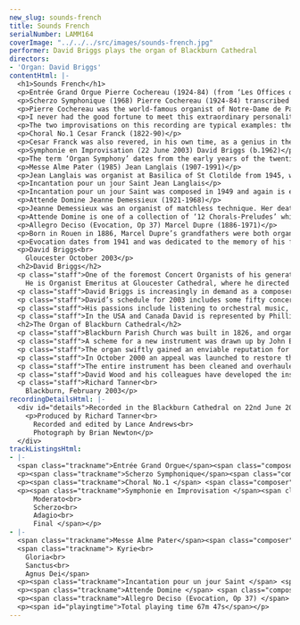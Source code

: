 ```yaml
---
new_slug: sounds-french
title: Sounds French
serialNumber: LAMM164
coverImage: "../../../src/images/sounds-french.jpg"
performer: David Briggs plays the organ of Blackburn Cathedral
directors:
- 'Organ: David Briggs'
contentHtml: |-
  <h1>Sounds French</h1>
  <p>Entrée Grand Orgue Pierre Cochereau (1924-84) (from ‘Les Offices du Dimanche’, 1974) transcribed by David Briggs</p>
  <p>Scherzo Symphonique (1968) Pierre Cochereau (1924-84) transcribed by David Briggs</p>
  <p>Pierre Cochereau was the world-famous organist of Notre-Dame de Paris from 1955 until his death in 1984. He had been a piano pupil of Marguerite Long, and later studied with Marcel Dupre (organ), Maurice Durufle (harmony and counterpoint) and Tony Aubin (composition) at the Paris Conservatoire, where he won all the major prizes. Dupre described his pupil as ‘an improviser without equal in the history of French twentieth century organ music’. He was a prodigiously talented improviser and had an unmatched reputation as a leader in this field. He made frequent concert tours all over the world and his recitals at Notre-Dame were attended by thousands of people. For lovers of the French organ music scene in the 1960’s, 70’s and 80’s, the words ‘Pierre Cochereau aux Grandes Orgues’ acquired a certain ‘cult status’, such was the osmosis between this great organist, his chic biniou (as he loved to call his beloved instrument) and his huge public at Notre-Dame. He was truly a legend in his own lifetime.</p>
  <p>I never had the good fortune to meet this extraordinary personality who has so influenced my own musical development. Over a period of 11 years, from 1984, I spent thousands of hours transcribing some of his more famous recorded improvisations from LP (and later CD). Everything that Pierre Cochereau improvised at Notre-Dame from 1969 until his death was recorded by Francois Carbou, Cochereau's greatest confidant, and owner of Disques du Solstice. The many releases of Cochereau at Notre-Dame have become benchmarks for the study of improvisation, and have won considerable popularity amongst the music-loving public.</p>
  <p>The two improvisations on this recording are typical examples: the first, a typical Prelude to a high mass, is an intense and moving crescendo-diminuendo, based on the ‘Kyrie Orbis Factor’. With music like this, often beginning on the Recit Tutti (boite fermee) coupled to the Fonds 16' 8' 4' of the Grand Orgue, Cochereau, seated high up at the west end of Notre-Dame at the console of the enormous 5 manual Cavaille-Coll, used to ‘take possession of his cathedral’, as one commentator has put it. The second piece is a virtuoso concert improvisation, a slow Introduction followed by a highly-charged Scherzo, with a particularly extravert nature, based on two contrasting themes. In these two pieces my principal performance target was to make the Blackburn organ sound as close as possible to the Cavaille-Coll in Notre-Dame - I think it comes pretty close!</p>
  <p>Choral No.1 Cesar Franck (1822-90)</p>
  <p>Cesar Franck was also revered, in his own time, as a genius in the art of improvisation. He taught organ at the Schola Cantorum in Paris, and allegedly 90% of the organ class was taken up with the pursuit of improvisation techniques. He was a fundamentally important composer for the organ and left many towering masterpieces for the instrument. Franck was hugely influenced by the organs of the peerless French symphonic organ builder, Aristide Cavaille-Coll. He was the first organist at St Clotilde, where Cavaille-Coll had built one of his most famous instruments. Franck once described this instrument as his ‘orchestra’. I studied the First Choral on Franck’s own instrument at St Clotilde in November 1985 with my own teacher, Maitre Jean Langlais. This piece comes very close to the heart of Franck, the archetypal romantic composer. Dating from 1890, it is one of Franck’s last works for the instrument and he proof-read the manuscript on his death-bed. It is cast in the form of a vast symphonic fresco in four principal sections and owes much to Variation form. It sounds particularly authentic at Blackburn. Incidentally, we decided specifically not to have the organ tuned before this recording in order to give an even more authentically French sound!</p>
  <p>Symphonie en Improvisation (22 June 2003) David Briggs (b.1962)</p>
  <p>The term ‘Organ Symphony’ dates from the early years of the twentieth century, its principal protagonists being composers Charles-Marie Widor (the Organist of St Sulpice) and Louis Vierne (Organist of Notre-Dame). The four-movement Symphony on this CD was improvised at about 11.20pm, right at the end of our recording session, and is the result of a final push of adrenaline! Cast in four movements, it is based on free themes, conceived entirely on the spur of the moment. The first movement, Moderato, is greatly influenced by Widor, is highly chromatic and densely harmonised, and is loosely based on a subject subconsciously borrowed from the Fifth Symphony of Dimitri Shostakovich. The second movement is a vivacious Scherzo on the Flutes and Mutations, on an original (I think!) theme. The sound world seems intriguingly Harry Potteresque! The third movement is a luxurious Adagio, influenced by the harmonic language of both Richard Wagner and Gustav Mahler and shows off the opulent strings (Swell and Solo coupled at 16' 8' and 4' pitches) of the Blackburn organ. The Final ventures more into the second half of the twentieth century (harmonically and texturally), perhaps the principal influences being Dupre, Cochereau as well as Yves Deverney (one of Cochereau’s successors at Notre-Dame, and another genius in the art of improvisation, whose life was cut short in 1989 at the age of only 56).</p>
  <p>Messe Alme Pater (1985) Jean Langlais (1907-1991)</p>
  <p>Jean Langlais was organist at Basilica of St Clotilde from 1945, when succeeded his teacher, Charles Tournemire. He was totally blind from the age of 2, and entered the Institut des Jeunes Aveugles in Paris, where he studied piano, violin and harmony. In 1923 he became a pupil of another celebrated blind organist, Andre Marchal, who prepared him for entry into the class of Marcel Dupre at the Paris Conservatoire. He was (with Olivier Messiaen) the last pupil of Paul Dukas, for whom Langlais had a great respect. He became a hugely popular recitalist in the United States, and made frequent tours. A fervent Roman Catholic, Jean Langlais was one of the most prodigious composers within the French liturgical tradition, his output comprising over 300 works. One of the pieces that Langlais composed during the two years when I was his pupil (1984/5) was the Messe Alme Pater. Langlais adored Gregorian Chant, and was particularly influenced by its inherent sense of modality. In these 4 movements, you can hear the unique harmonic language of Jean Langlais, alongside the rhythmic elasticity which informed his approach to all music making.</p>
  <p>Incantation pour un jour Saint Jean Langlais</p>
  <p>Incantation pour un jour Saint was composed in 1949 and again is enormously influenced by Gregorian chant. Sectional and highly improvisatory in style, the music shows the tutti of the Blackburn instrument off to great effect.</p>
  <p>Attende Domine Jeanne Demessieux (1921-1968)</p>
  <p>Jeanne Demessieux was an organist of matchless technique. Her death from cancer at the age of only 47 deprived the world of a great artist, in the prime of her career. In 1933 she began an extensive period of study with Marcel Dupre at the Paris Conservatoire, and sprang into the public limelight with a historic series of Bach Concerts at the Salle Pleyel, Paris, in 1946/47. She maintained a worldwide career as a virtuoso organist as well as being ‘titulaire’ at S. Esprit (from the age of 12!) and La Madeleine (from 1962 until her death). She also taught at the Conservatoires of Nancy and Liege.</p>
  <p>Attende Domine is one of a collection of ‘12 Chorals-Preludes’ which were published in 1950. It is a Choral-Paraphrase on the plainsong ‘Advent Prose’ and is a particularly luscious example of post-romantic harmony.</p>
  <p>Allegro Deciso (Evocation, Op 37) Marcel Dupre (1886-1971)</p>
  <p>Born in Rouen in 1886, Marcel Dupre’s grandfathers were both organists, his mother was an excellent pianist and his father, Albert Dupre, was organist at the Abbatiale of St Ouen de Rouen, and also directed a choral society. It was perhaps only natural, therefore, that Dupre became a child prodigy on both piano and organ. He could improvise well at the age of only 10, and at the age of 12 became Organist at the church of St Vivien in Rouen. At the age of 15 his first choral composition was performed and he was already well on track to becoming a professional improviser, composer and interpreter. He had prodigious powers of memory and a remarkable technique, based on an intensive and methodological study from an early age. He studied with Alexandre Guilmant from 1898, and then from 1902-1914 he studied piano, organ and fugue at the Paris Conservatoire. In 1914 he was the first winner of the Prix de Rome. In 1920 he made history by playing the complete works of Bach from memory at the Conservatoire, and repeated the triumph the following year at the Trocadero. He became a world-famous concert artist, performing frequently in the USA (from 1921). In 1934 he succeeded Charles-Marie Widor at the keys of the grand Cavaille-Coll at St Sulpice, where he remained titulaire until his death. He was professor of organ at the Paris Conservatoire from 1926-54 and had many famous students there. His own talents as an improviser frequently left his audiences speechless.</p>
  <p>Evocation dates from 1941 and was dedicated to the memory of his father and the famous Cavaille-Coll organ at St Ouen. Allegro Deciso is the last of three movements and has justly become one of the most famous works of the composer’s entire oeuvre.</p>
  <p>David Briggs<br>
    Gloucester October 2003</p>
  <h2>David Briggs</h2>
  <p class="staff">One of the foremost Concert Organists of his generation, David Briggs enjoys a busy touring schedule which takes him all over the world. He has built a considerable reputation as an exciting performer and communicator, with particular emphases on orchestral transcriptions and the art of improvisation. In this latter field, David studied with Jean Langlais in Paris; transcribed (over a period of eleven years) many of the recorded improvisations of Pierre Cochereau, the famous Organist of Notre-Dame de Paris; won the Paisley International Improvisation Competition; became the first British winner of the coveted Tournemire Prize at the St Albans International Improvisation Competition, and now teaches at the Royal Northern College of Music, the Royal Academy of Music and Oxford University.<br>
    He is Organist Emeritus at Gloucester Cathedral, where he directed the music for eight years, after having held positions at Truro and Hereford Cathedrals and King’s College, Cambridge, where he was Organ Scholar. He was Principal Viola in the National Youth Orchestra of Great Britain, playing under conductors such as Sir Simon Rattle, Sir Charles Groves, Charles Dutoit, and Kiril Kondrashin, and was awarded their Bulgin Medal for Musical Excellence. He obtained his FRCO at the age of seventeen, winning all the prizes and the Silver Medal of the Worshipful Company of Musicians. Whilst at Gloucester, he oversaw the complete rebuilding of the Cathedral organ by Nicholson, and directed three Three Choirs Festivals, conducting some of the UK’s finest professional orchestras, notably the Philharmonia.</p>
  <p class="staff">David Briggs is increasingly in demand as a composer and has a waiting list of about two years. Notable recent works include his millennial oratorio, ‘Creation’; ‘Messe pour Notre-Dame’ for two organs and choir, and ‘Te Deum Laudamus’ for the 125th anniversary of the Benedictine Abbey at Subiaco, Arkansas. 2003 commissions include anthems for Knoxville, Tennessee; Bloomfield Hills, Michigan; Bristol Cathedral, UK; an Organ Concerto for Blackburn Cathedral, UK, and a setting of the Solemn Requiem Mass for All Saint’s Episcopal Church, Atlanta, Georgia.</p>
  <p class="staff">David’s schedule for 2003 includes some fifty concerts - in the USA (four trips), UK, France, Belgium and South Africa - and in July he had the privilege of being a member of the jury for the St Albans International Organ Competition.</p>
  <p class="staff">His passions include listening to orchestral music, organ design and construction, general and civil aviation, luxury cars and beautiful countryside.</p>
  <p class="staff">In the USA and Canada David is represented by Phillip Truckenbrod Concert Artists. You are warmly invited to visit David’s <a href="https://web.archive.org/web/20160406194716/http://www.david-briggs.org.uk/">website</a>.</p>
  <h2>The Organ of Blackburn Cathedral</h2>
  <p class="staff">Blackburn Parish Church was built in 1826, and organs by Gray (1826 and 1831) and Cavaillé-Coll (1875) were placed on the west wall of the church. The building was re-consecrated as a Cathedral in 1926, when the Diocese of Blackburn was established, and ambitious plans to extend the building were drawn up. When the large transepts were completed in 1953, Henry Willis III was commissioned to move the organ to a bridge at the East end of the Nave. In 1964 the organ was taken down so that a temporary wall could be built, dividing the nave from the transepts to enable work to begin on restoring the nave, whilst the remainder of the cathedral could be used for worship. J.W. Walker and Sons removed the organ and lent the cathedral a four-rank, totally enclosed, extension organ, which served well for five years.</p>
  <p class="staff">A scheme for a new instrument was drawn up by John Bertalot (the Cathedral Organist), in consultation with Francis Jackson and Bert Collop (managing director of Walker’s). William Thompson, a generous benefactor from Burnley who had already given large sums of money for the restoration of the Nave and the building of the Lantern Tower and Spire, was asked by John Bertalot to give £30,000 to pay for the new organ. On 20th March, 1968, an envelope arrived from him with a cheque for 30,000 guineas (£31,500) made out to John Bertalot. The new organ was dedicated on 20th December 1969. It was voiced by Walter Goodey and Dennis Thurlow. John Hayward, the artist, consulted with Walker’s to produce the stunning highly coloured organ “cases”, including swell boxes which are in full view, and a doubly mitred Serpent, coloured green and gold.</p>
  <p class="staff">The organ swiftly gained an enviable reputation for its vibrant tonal quality, most notably the fiery reed stops. However, from as early as 1983, serious problems became apparent, particularly in relation to the wind system and action. At the same time, the Lantern Tower also required major work, thus delaying work to the organ. In 1994, shortly after Gordon Stewart’s appointment as Director of Music, David Wood took over the care of the organ. Some short term problems were attended to and the console was modernised.</p>
  <p class="staff">In October 2000 an appeal was launched to restore the organ. I was keen that all of the 1969 tonal features should be retained, but that the opportunity should be taken to provide various extra colours to enhance and better equip an instrument that is expected not only to accompany liturgy on a daily basis, but also to present the complete range of solo repertoire in a stylistic manner. For example, I felt that an oboe on the swell and a Fifteenth on the Great were essential additions. Also that a reed at 8’ pitch on the positive and a vox humana would be useful and that the organ really needed additional 8’ foundation pitch, more gravitas on the pedal and extra 16’ manual tone. In order to address these desired tonal additions and to bring the organ into proper working order, I devised a scheme to restore and enlarge the organ, in consultation with David Briggs, John Bertalot, Canon Andrew Hindley, Greg Morris and David Wood. The organ was restored and enlarged between July 2001 and June 2002, during which time a Rodgers digital instrument was used.</p>
  <p class="staff">The entire instrument has been cleaned and overhauled. A Fifteenth on the Great and a Cliquot-style Cromorne on the Positive have been added. The new Solo department has been positioned above the Great, with new stops: Flûte Harmonique 8’, Viola 8’, Viola Céleste 8’, Flûte Octaviante 4’ and Voix Humaine. The old swell Cromorne has been moved to the solo, and renamed “Clarinette”; in its place on the swell is a new Hautbois. Two new ranks of pipes have been made available on the pedal: a 6 2/5 Grosse Tierce and 10 2/3 Grosse Quint. Two new digital ranks, by Walker Technical Company USA, have also been made available on the pedal: 32’ Sub Principal and 16’ Flûte Ouverte. A wealth of octave and sub-octave couplers have been provided. A new 4 manual console has been built by Wood of Huddersfield, in the style of the original 3 manual console. A new cymbelstern and star have been added and safety features for maintaining the instrument have been incorporated.</p>
  <p class="staff">David Wood and his colleagues have developed the instrument with great skill; they have breathed new life into all the wonderful original colours which had been sounding tired for some years and have blended new ranks into the organ in such a sensitive way. The result is an incredibly versatile and reliable instrument with a tremendous range of dynamic and tonal colour, coupled with a sense of sheer power, but also great subtlety and tremendous beauty. There are few organs in the world that can demonstrate the entire solo repertoire with such a convincing sense of style. It is also a fantastic organ for the liturgy, capable of accompanying choir and congregation in a sensitive manner. The full range of the organ’s capabilities was shown off to great effect at the opening recital by David Briggs on 6th July 2002. This recording provides further evidence!</p>
  <p class="staff">Richard Tanner<br>
    Blackburn, February 2003</p>
recordingDetailsHtml: |-
  <div id="details">Recorded in the Blackburn Cathedral on 22nd June 2003 by kind permission of the Dean and Chapter.
    <p>Produced by Richard Tanner<br>
      Recorded and edited by Lance Andrews<br>
      Photograph by Brian Newton</p>
  </div>
trackListingsHtml:
- |-
  <span class="trackname">Entrée Grand Orgue</span><span class="composer"> Pierre Cochereau (from 'Les Offices du Dimance,' 1974) transcribed by David Briggs</span>
  <p><span class="trackname">Scherzo Symphonique</span><span class="composer"> (1968) Pierre Cochereau transcribed by David Briggs</span></p>
  <p><span class="trackname">Choral No.1 </span> <span class="composer">Cesar Franck</span></p>
  <p><span class="trackname">Symphonie en Improvisation </span><span class="composer">(22 June 2003) David Brigg</span><span class="trackname">s<br>
      Moderato<br>
      Scherzo<br>
      Adagio<br>
      Final </span></p>
- |-
  <span class="trackname">Messe Alme Pater</span><span class="composer"> (1985) Jean Langlais </span><br>
  <span class="trackname"> Kyrie<br>
    Gloria<br>
    Sanctus<br>
    Agnus Dei</span>
  <p><span class="trackname">Incantation pour un jour Saint </span> <span class="composer">Jean Langlais</span></p>
  <p><span class="trackname">Attende Domine </span> <span class="composer">Jeanne Demessieux</span></p>
  <p><span class="trackname">Allegro Deciso (Evocation, Op 37) </span> <span class="composer">Marcel Dupre</span></p>
  <p><span id="playingtime">Total playing time 67m 47s</span></p>
---
```


